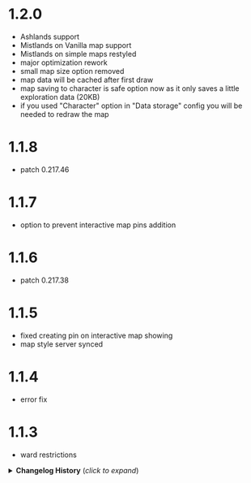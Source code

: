 # 1.2.0
* Ashlands support
* Mistlands on Vanilla map support
* Mistlands on simple maps restyled
* major optimization rework
* small map size option removed
* map data will be cached after first draw
* map saving to character is safe option now as it only saves a little exploration data (20KB)
* if you used "Character" option in "Data storage" config you will be needed to redraw the map

# 1.1.8
* patch 0.217.46

# 1.1.7
* option to prevent interactive map pins addition

# 1.1.6
* patch 0.217.38

# 1.1.5
* fixed creating pin on interactive map showing
* map style server synced

# 1.1.4
* error fix

# 1.1.3
* ward restrictions

<details>
<summary><b>Changelog History</b> (<i>click to expand</i>)</summary>

# 1.1.2
* adjustments for Vanilla map style
* pin scale option

# 1.1.1
* Vanilla map style
* mistlands color tweaks

# 1.1.0
* greatly reduced time of map forming for partial explored maps
* added forests and oceans
* map options revamped
* added new Smooth level of map details
* UX improvements
* option to swap map table sections
* more map restrictions
* strict way to set map storage
* option to disable shared map

# 1.0.14
* fix for nonexistent folder for "Store map in local folder" options

# 1.0.13
* proper implementation for option to save map data in local file instead of character save file

# 1.0.12
* option to allow opening interactive map on record discoveries
* option to save map data in local file instead of character save file

# 1.0.11
* show all pins is disabled by default to prevent default death pins from showing

# 1.0.10
* fix for pins without texture

# 1.0.9
* patch 0.217.22, server sync fix

# 1.0.8
* patch 0.217.22

# 1.0.7
* option to not showing the map ingame

# 1.0.6
* external map file support

# 1.0.5
* EpicLoot pins support

# 1.0.4
* overlapping pins fix

# 1.0.3
* option to restrict map opening only when near the table

# 1.0.2
 * Initial release

</details>
